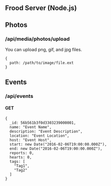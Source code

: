Frood Server (Node.js)
----------------------

## Photos
### /api/media/photos/upload
You can upload png, gif, and jpg files.
```
{
  path: /path/to/image/file.ext
}
```

## Events
### /api/events
#### GET
```
{
  _id: 56b561b3f0d3303239000001,
  name: "Event Name",
  description: "Event Description",
  location: "Event Location",
  host: "Event Host",
  start: new Date("2016-02-06T19:00:00.000Z"),
  end: new Date("2016-02-06T19:00:00.000Z"),
  reports: 0,
  hearts: 0,
  tags: [
    "Tag1",
    "Tag2"
  ]
}
```
